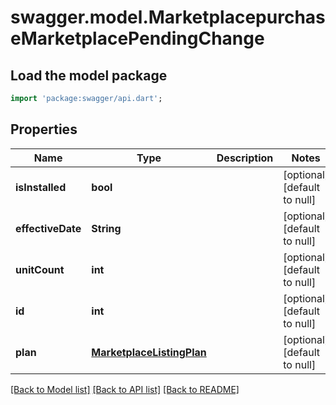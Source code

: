 # swagger.model.MarketplacepurchaseMarketplacePendingChange

## Load the model package
```dart
import 'package:swagger/api.dart';
```

## Properties
Name | Type | Description | Notes
------------ | ------------- | ------------- | -------------
**isInstalled** | **bool** |  | [optional] [default to null]
**effectiveDate** | **String** |  | [optional] [default to null]
**unitCount** | **int** |  | [optional] [default to null]
**id** | **int** |  | [optional] [default to null]
**plan** | [**MarketplaceListingPlan**](MarketplaceListingPlan.md) |  | [optional] [default to null]

[[Back to Model list]](../README.md#documentation-for-models) [[Back to API list]](../README.md#documentation-for-api-endpoints) [[Back to README]](../README.md)

